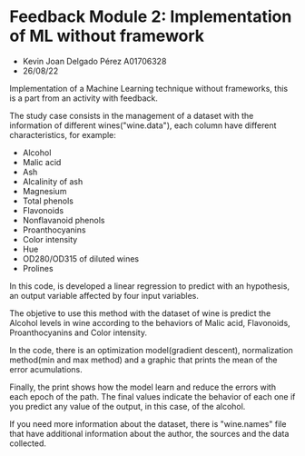 # Feedback Module 2: Implementation of ML without framework
- Kevin Joan Delgado Pérez A01706328
- 26/08/22

Implementation of a Machine Learning technique without frameworks, this is a part from an activity with feedback.

The study case consists in the management of a dataset with the information of different wines("wine.data"), each column have different characteristics, for example:
  
  - Alcohol
  - Malic acid
  - Ash
  - Alcalinity of ash
  - Magnesium
  - Total phenols
  - Flavonoids
  - Nonflavanoid phenols
  - Proanthocyanins
  - Color intensity
  - Hue
  - OD280/OD315 of diluted wines
  - Prolines

In this code, is developed a linear regression to predict with an hypothesis, an output variable affected by four input variables.

The objetive to use this method with the dataset of wine is predict the Alcohol levels in wine according to the behaviors of Malic acid, Flavonoids, Proanthocyanins and Color intensity.

In the code, there is an optimization model(gradient descent), normalization method(min and max method) and a graphic that prints the mean of the error acumulations.

Finally, the print shows how the model learn and reduce the errors with each epoch of the path. The final values indicate the behavior of each one if you predict any value of the output, in this case, of the alcohol.

If you need more information about the dataset, there is "wine.names" file that have additional information about the author, the sources and the data collected.
